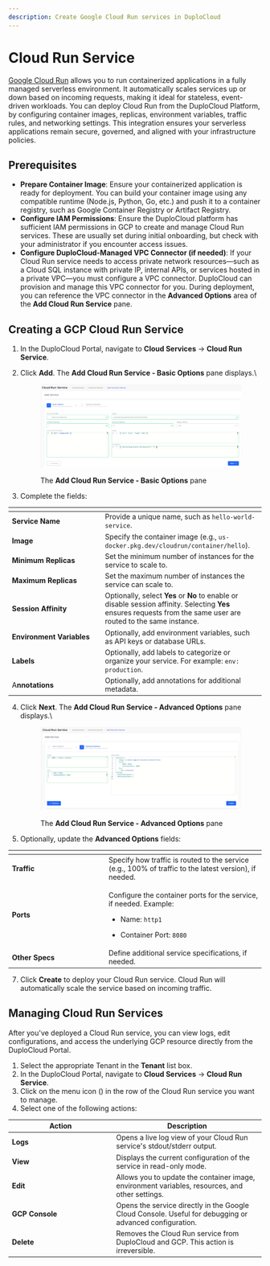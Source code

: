 ```yaml
---
description: Create Google Cloud Run services in DuploCloud
---
```


# Cloud Run Service

[Google Cloud Run](https://cloud.google.com/run?hl=en#build-apps-or-websites-quickly-on-a-fully-managed-platform) allows you to run containerized applications in a fully managed serverless environment. It automatically scales services up or down based on incoming requests, making it ideal for stateless, event-driven workloads. You can deploy Cloud Run from the DuploCloud Platform, by configuring container images, replicas, environment variables, traffic rules, and networking settings. This integration ensures your serverless applications remain secure, governed, and aligned with your infrastructure policies.

## **Prerequisites**

* **Prepare Container Image**: Ensure your containerized application is ready for deployment. You can build your container image using any compatible runtime (Node.js, Python, Go, etc.) and push it to a container registry, such as Google Container Registry or Artifact Registry.
* **Configure IAM Permissions**: Ensure the DuploCloud platform has sufficient IAM permissions in GCP to create and manage Cloud Run services. These are usually set during initial onboarding, but check with your administrator if you encounter access issues.
* **Configure DuploCloud-Managed VPC Connector (if needed)**: If your Cloud Run service needs to access private network resources—such as a Cloud SQL instance with private IP, internal APIs, or services hosted in a private VPC—you must configure a VPC connector. DuploCloud can provision and manage this VPC connector for you. During deployment, you can reference the VPC connector in the **Advanced Options** area of the **Add Cloud Run Service** pane.

## **Creating a GCP Cloud Run Service**

1. In the DuploCloud Portal, navigate to **Cloud Services** → **Cloud Run Service**.
2.  Click **Add**. The **Add Cloud Run Service - Basic Options** pane displays.\


    <figure><img src="../../.gitbook/assets/Screenshot (369).png" alt=""><figcaption><p>The <strong>Add Cloud Run Service - Basic Options</strong> pane</p></figcaption></figure>
3. Complete the fields:

<table data-header-hidden><thead><tr><th width="171.33331298828125"></th><th></th></tr></thead><tbody><tr><td><strong>Service Name</strong></td><td>Provide a unique name, such as <code>hello-world-service</code>.</td></tr><tr><td><strong>Image</strong></td><td>Specify the container image (e.g., <code>us-docker.pkg.dev/cloudrun/container/hello</code>).</td></tr><tr><td><strong>Minimum Replicas</strong></td><td>Set the minimum number of instances for the service to scale to.</td></tr><tr><td><strong>Maximum Replicas</strong></td><td>Set the maximum number of instances the service can scale to.</td></tr><tr><td><strong>Session Affinity</strong></td><td>Optionally, select <strong>Yes</strong> or <strong>No</strong> to enable or disable session affinity. Selecting <strong>Yes</strong> ensures requests from the same user are routed to the same instance.</td></tr><tr><td><strong>Environment Variables</strong></td><td>Optionally, add environment variables, such as API keys or database URLs.</td></tr><tr><td><strong>Labels</strong></td><td>Optionally, add labels to categorize or organize your service. For example: <code>env: production</code>.</td></tr><tr><td>A<strong>nnotations</strong><br></td><td>Optionally, add annotations for additional metadata.</td></tr></tbody></table>

4.  Click **Next**. The **Add Cloud Run Service - Advanced Options** pane displays.\


    <figure><img src="../../.gitbook/assets/Screenshot (370).png" alt=""><figcaption><p>The <strong>Add Cloud Run Service - Advanced Options</strong> pane</p></figcaption></figure>
5. Optionally, update the **Advanced Options** fields:

<table data-header-hidden><thead><tr><th width="178.4444580078125"></th><th></th></tr></thead><tbody><tr><td><strong>Traffic</strong></td><td>Specify how traffic is routed to the service (e.g., 100% of traffic to the latest version), if needed.</td></tr><tr><td><strong>Ports</strong></td><td><p>Configure the container ports for the service, if needed. Example: </p><ul><li>Name: <code>http1</code></li></ul><ul><li>Container Port: <code>8080</code></li></ul></td></tr><tr><td><strong>Other Specs</strong></td><td>Define additional service specifications, if needed.</td></tr></tbody></table>

7. Click **Create** to deploy your Cloud Run service. Cloud Run will automatically scale the service based on incoming traffic.

## Managing Cloud Run Services

After you've deployed a Cloud Run service, you can view logs, edit configurations, and access the underlying GCP resource directly from the DuploCloud Portal.

1. Select the appropriate Tenant in the **Tenant** list box.
2. In the DuploCloud Portal, navigate to **Cloud Services** → **Cloud Run Service**.
3. Click on the menu icon (<img src="../../.gitbook/assets/menu icon (8).avif" alt="" data-size="line">) in the row of the Cloud Run service you want to manage.
4. Select one of the following actions:

<table data-header-hidden><thead><tr><th width="193.5555419921875">Action</th><th>Description</th></tr></thead><tbody><tr><td><strong>Logs</strong></td><td>Opens a live log view of your Cloud Run service's stdout/stderr output.</td></tr><tr><td><strong>View</strong></td><td>Displays the current configuration of the service in read-only mode.</td></tr><tr><td><strong>Edit</strong></td><td>Allows you to update the container image, environment variables, resources, and other settings.</td></tr><tr><td><strong>GCP Console</strong></td><td>Opens the service directly in the Google Cloud Console. Useful for debugging or advanced configuration.</td></tr><tr><td><strong>Delete</strong></td><td>Removes the Cloud Run service from DuploCloud and GCP. This action is irreversible.</td></tr></tbody></table>
